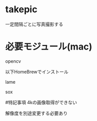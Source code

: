 # takepic
一定間隔ごとに写真撮影する

# 必要モジュール(mac)

opencv

以下HomeBrewでインストール

lame

sox


#特記事項
4kの画像取得ができない

解像度を別途変更する必要あり
